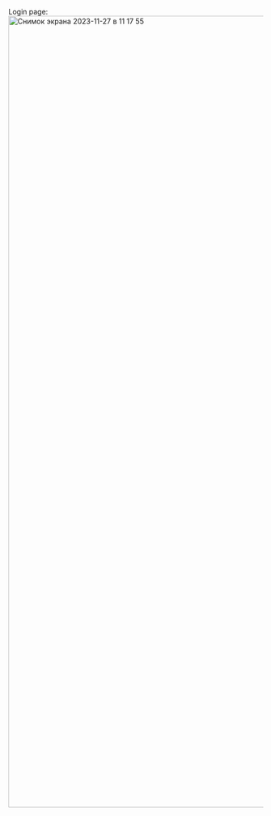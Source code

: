 Login page:
<img width="1566" alt="Снимок экрана 2023-11-27 в 11 17 55" src="https://github.com/hayitboyevkhojanazar/Dropbox-React-App/assets/85152499/0f24d0df-fa35-43d7-a621-b54026b4b0f5">
